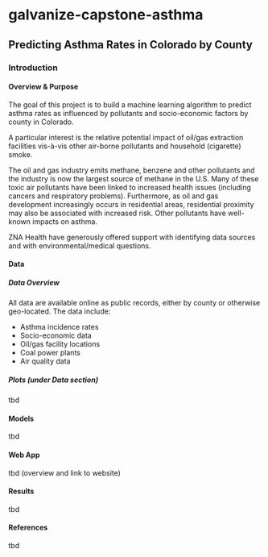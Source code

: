 # galvanize-capstone-asthma
## Predicting Asthma Rates in Colorado by County

### Introduction
#### Overview & Purpose				
The goal of this project is to build a machine learning algorithm to predict asthma rates as influenced by pollutants and socio-economic factors by county in Colorado.

A particular interest is the relative potential impact of oil/gas extraction facilities vis-à-vis other air-borne pollutants and household (cigarette) smoke.    

The oil and gas industry emits methane, benzene and other pollutants and the industry is now the largest source of methane in the U.S. Many of these toxic air pollutants have been linked to increased health issues (including cancers and respiratory problems).  Furthermore, as oil and gas development increasingly occurs in residential areas, residential proximity may also be associated with increased risk.  Other pollutants have well-known impacts on asthma.

ZNA Health have generously offered support with identifying data sources and with environmental/medical questions.

#### Data
##### Data Overview
All data are available online as public records, either by county or otherwise geo-located.  The data include:
* Asthma incidence rates
* Socio-economic data
* Oil/gas facility locations
* Coal power plants
* Air quality data

##### Plots (under Data section)
tbd
#### Models
tbd
#### Web App
tbd (overview and link to website)
#### Results
tbd
#### References
tbd
